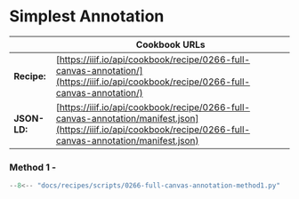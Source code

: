 # Simplest Annotation
|              | **Cookbook URLs** |
|--------------|-------------------|
| **Recipe:**  | [https://iiif.io/api/cookbook/recipe/0266-full-canvas-annotation/](https://iiif.io/api/cookbook/recipe/0266-full-canvas-annotation/) |
| **JSON-LD:** | [https://iiif.io/api/cookbook/recipe/0266-full-canvas-annotation/manifest.json](https://iiif.io/api/cookbook/recipe/0266-full-canvas-annotation/manifest.json) |

### Method 1 - 
```python
--8<-- "docs/recipes/scripts/0266-full-canvas-annotation-method1.py"
```